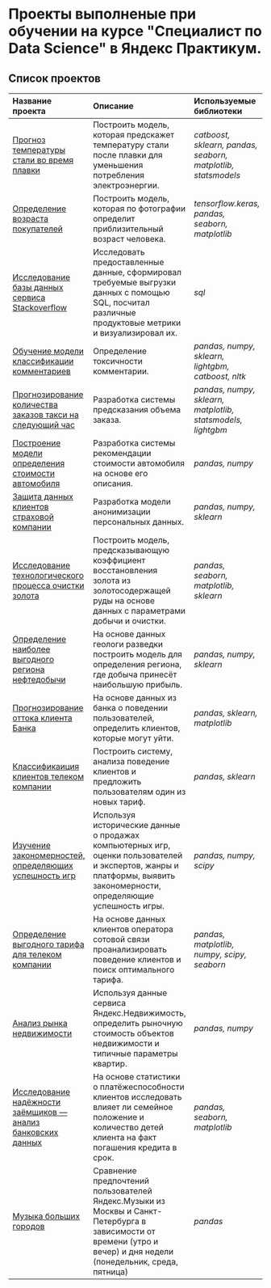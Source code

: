 # Проекты выполненые при обучении на курсе "Специалист по Data Science" в Яндекс Практикум.

## Список проектов


| Название проекта | Описание | Используемые библиотеки | Тема проекта |
| :---------------------- | :---------------------- | :---------------------- | :--------------------- |
| [Прогноз температуры стали во время плавки](16_steel_temperature_prediction) | Построить модель, которая предскажет температуру стали после плавки для уменьшения потребления электроэнергии.  | *catboost, sklearn, pandas, seaborn, matplotlib, statsmodels* | Выпускной проект |
| [Определение возраста покупателей](15_age_prediction) | Построить модель, которая по фотографии определит приблизительный возраст человека. | *tensorflow.keras, pandas, seaborn, matplotlib* | Компьютерное зрение |
| [Исследование базы данных сервиса Stackoverflow](14_) | Исследовать предоставленные данные, сформировал требуемые выгрузки данных с помощью SQL, посчитал различные продуктовые метрики и визуализировал их. | *sql* | Продвинутый SQL |
| [Обучение модели классификации комментариев](13_) | Определение токсичности комментарии. | *pandas, numpy, sklearn, lightgbm, catboost, nltk* | Машинное обучение для текстов |
| [Прогнозирование количества заказов такси на следующий час](12_) | Разработка системы предсказания объема заказа. | *pandas, numpy, sklearn, matplotlib, statsmodels, lightgbm* | Временные ряды |
| [Построение модели определения стоимости автомобиля](11_) | Разработка системы рекомендации стоимости автомобиля на основе его описания. | *pandas, numpy* | Численные методы |
| [Защита данных клиентов страховой компании](10_) | Разработка модели анонимизации персональных данных. | *pandas, numpy, sklearn* | Линейная алгебра |
| [Исследование технологического процесса очистки золота](9_gold) | Построить модель, предсказывающую коэффициент восстановления золота из золотосодержащей руды на основе данных с параметрами добычи и очистки. | *pandas, seaborn, matplotlib, sklearn* | Сборный проект - 2 |
| [Определение наиболее выгодного региона нефтедобычи](8_choosing_a_location_for_a_well) | На основе данных геологи разведки построить модель для определения региона, где добыча принесёт наибольшую прибыль. | *pandas, numpy, sklearn* | Машинное обучение в бизнесе |
| [Прогнозирование оттока клиента Банка](7_сustomer_churn) | На основе данных из банка о поведении пользователей, определить клиентов, которые могут уйти. | *pandas, sklearn, matplotlib* | Обучение с учителем |
| [Классификаиция клиентов телеком компании](6_tariff_recommendation) | Построить систему, анализа поведение клиентов и предложить пользователям один из новых тариф. | *pandas, sklearn* | Введение в машинное обучение |
| [Изучение закономерностей, определяющих успешность игр](5_success_of_the_game) | Используя исторические данные о продажах компьютерных игр, оценки пользователей и экспертов, жанры и платформы, выявить закономерности, определяющие успешность игры. | *pandas, numpy, scipy* |Сборный проект |
| [Определение выгодного тарифа для телеком компании](4_select_tarif) | На основе данных клиентов оператора сотовой связи проанализировать поведение клиентов и поиск оптимального тарифа. | *pandas, matplotlib, numpy, scipy, seaborn* | Статистический анализ данных |
| [Анализ рынка недвижимости](3_sale_of_flat) | Используя данные сервиса Яндекс.Недвижимость, определить рыночную стоимость объектов недвижимости и типичные параметры квартир. | *pandas, numpy* | Исследовательский анализ данных |
| [Исследование надёжности заёмщиков — анализ банковских данных](2_reliability_of_borrowers) | На основе статистики о платёжеспособности клиентов исследовать влияет ли семейное положение и количество детей клиента на факт погашения кредита в срок. | *pandas, seaborn, matplotlib* | Предобработка данных |
| [Музыка больших городов](1_big_cities_music) | Сравнение предпочтений пользователей Яндекс.Музыки из Москвы и Санкт-Петербурга в зависимости от времени (утро и вечер) и дня недели (понедельник, среда, пятница)| *pandas* | Базовый Python |
